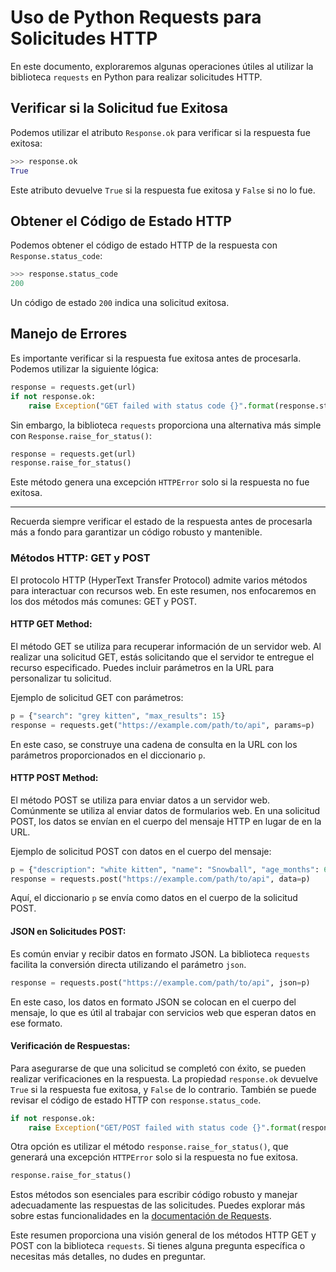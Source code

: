 # Uso de Python Requests para Solicitudes HTTP

En este documento, exploraremos algunas operaciones útiles al utilizar la biblioteca `requests` en Python para realizar solicitudes HTTP.

## Verificar si la Solicitud fue Exitosa

Podemos utilizar el atributo `Response.ok` para verificar si la respuesta fue exitosa:

```python
>>> response.ok
True
```

Este atributo devuelve `True` si la respuesta fue exitosa y `False` si no lo fue.

## Obtener el Código de Estado HTTP

Podemos obtener el código de estado HTTP de la respuesta con `Response.status_code`:

```python
>>> response.status_code
200
```

Un código de estado `200` indica una solicitud exitosa.

## Manejo de Errores

Es importante verificar si la respuesta fue exitosa antes de procesarla. Podemos utilizar la siguiente lógica:

```python
response = requests.get(url)
if not response.ok:
    raise Exception("GET failed with status code {}".format(response.status_code))
```

Sin embargo, la biblioteca `requests` proporciona una alternativa más simple con `Response.raise_for_status()`:

```python
response = requests.get(url)
response.raise_for_status()
```

Este método genera una excepción `HTTPError` solo si la respuesta no fue exitosa.

---

Recuerda siempre verificar el estado de la respuesta antes de procesarla más a fondo para garantizar un código robusto y mantenible.

### Métodos HTTP: GET y POST

El protocolo HTTP (HyperText Transfer Protocol) admite varios métodos para interactuar con recursos web. En este resumen, nos enfocaremos en los dos métodos más comunes: GET y POST.

#### HTTP GET Method:

El método GET se utiliza para recuperar información de un servidor web. Al realizar una solicitud GET, estás solicitando que el servidor te entregue el recurso especificado. Puedes incluir parámetros en la URL para personalizar tu solicitud.

Ejemplo de solicitud GET con parámetros:

```python
p = {"search": "grey kitten", "max_results": 15}
response = requests.get("https://example.com/path/to/api", params=p)
```

En este caso, se construye una cadena de consulta en la URL con los parámetros proporcionados en el diccionario `p`.

#### HTTP POST Method:

El método POST se utiliza para enviar datos a un servidor web. Comúnmente se utiliza al enviar datos de formularios web. En una solicitud POST, los datos se envían en el cuerpo del mensaje HTTP en lugar de en la URL.

Ejemplo de solicitud POST con datos en el cuerpo del mensaje:

```python
p = {"description": "white kitten", "name": "Snowball", "age_months": 6}
response = requests.post("https://example.com/path/to/api", data=p)
```

Aquí, el diccionario `p` se envía como datos en el cuerpo de la solicitud POST.

#### JSON en Solicitudes POST:

Es común enviar y recibir datos en formato JSON. La biblioteca `requests` facilita la conversión directa utilizando el parámetro `json`.

```python
response = requests.post("https://example.com/path/to/api", json=p)
```

En este caso, los datos en formato JSON se colocan en el cuerpo del mensaje, lo que es útil al trabajar con servicios web que esperan datos en ese formato.

#### Verificación de Respuestas:

Para asegurarse de que una solicitud se completó con éxito, se pueden realizar verificaciones en la respuesta. La propiedad `response.ok` devuelve `True` si la respuesta fue exitosa, y `False` de lo contrario. También se puede revisar el código de estado HTTP con `response.status_code`.

```python
if not response.ok:
    raise Exception("GET/POST failed with status code {}".format(response.status_code))
```

Otra opción es utilizar el método `response.raise_for_status()`, que generará una excepción `HTTPError` solo si la respuesta no fue exitosa.

```python
response.raise_for_status()
```

Estos métodos son esenciales para escribir código robusto y manejar adecuadamente las respuestas de las solicitudes. Puedes explorar más sobre estas funcionalidades en la [documentación de Requests](https://docs.python-requests.org/en/latest/).

Este resumen proporciona una visión general de los métodos HTTP GET y POST con la biblioteca `requests`. Si tienes alguna pregunta específica o necesitas más detalles, no dudes en preguntar.